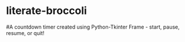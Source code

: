 # literate-broccoli
#A countdown timer created using Python-Tkinter Frame - start, pause, resume, or quit!
